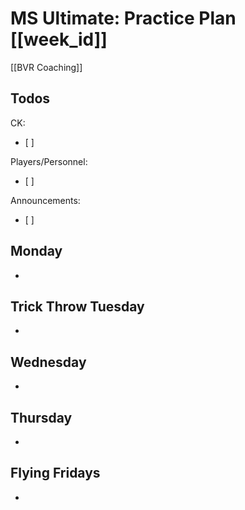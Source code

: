 # MS Ultimate: Practice Plan [[week_id]]
[[BVR Coaching]]

## Todos

CK:
- [ ] 

Players/Personnel:
- [ ] 

Announcements:
- [ ] 

## Monday 

- 

## Trick Throw Tuesday

- 

## Wednesday

- 

## Thursday

- 

## Flying Fridays

- 